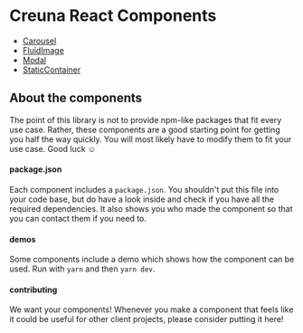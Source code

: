 # Creuna React Components
- [Carousel](carousel/)
- [FluidImage](fluid-image/)
- [Modal](modal/)
- [StaticContainer](static-container/)

## About the components

The point of this library is not to provide npm-like packages that fit every use case. Rather, these components are a good starting point for getting you half the way quickly. You will most likely have to modify them to fit your use case. Good luck ☺️

#### package.json
Each component includes a `package.json`. You shouldn't put this file into your code base, but do have a look inside and check if you have all the required dependencies. It also shows you who made the component so that you can contact them if you need to.

#### demos
Some components include a demo which shows how the component can be used. Run with `yarn` and then `yarn dev`.

#### contributing
We want your components! Whenever you make a component that feels like it could be useful for other client projects, please consider putting it here!